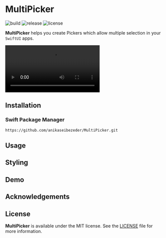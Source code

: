 # MultiPicker

![build](https://img.shields.io/github/workflow/status/anikaseibezeder/MultiPicker/build)
![release](https://img.shields.io/github/v/release/anikaseibezeder/MultiPicker)
![license](https://img.shields.io/github/license/anikaseibezeder/MultiPicker)

**MultiPicker** helps you create Pickers which allow multiple selection in your `SwiftUI` apps.

![Demo](Resources/Demo.mp4)

## Installation

### Swift Package Manager

```
https://github.com/anikaseibezeder/MultiPicker.git
```

## Usage

## Styling

## Demo

## Acknowledgements

## License

**MultiPicker** is available under the MIT license. See the [LICENSE](https://github.com/anikaseibezeder/MultiPicker/blob/main/LICENSE) file for more information.